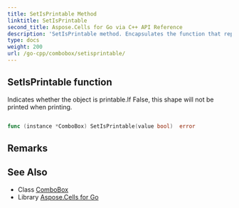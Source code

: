 ```yaml
---
title: SetIsPrintable Method 
linktitle: SetIsPrintable
second_title: Aspose.Cells for Go via C++ API Reference
description: 'SetIsPrintable method. Encapsulates the function that represents setisprintable in Go.'
type: docs
weight: 200
url: /go-cpp/combobox/setisprintable/
---
```


## SetIsPrintable function

Indicates whether the object is printable.If False, this shape will not be printed when printing.

```go

func (instance *ComboBox) SetIsPrintable(value bool)  error

```

## Remarks


## See Also

* Class [ComboBox](../)
* Library [Aspose.Cells for Go](../../)
